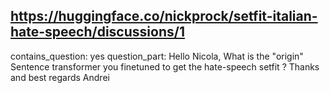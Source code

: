 ## https://huggingface.co/nickprock/setfit-italian-hate-speech/discussions/1

contains_question: yes
question_part: Hello Nicola, What is the "origin" Sentence transformer you finetuned to get the hate-speech setfit ? Thanks and best regards Andrei